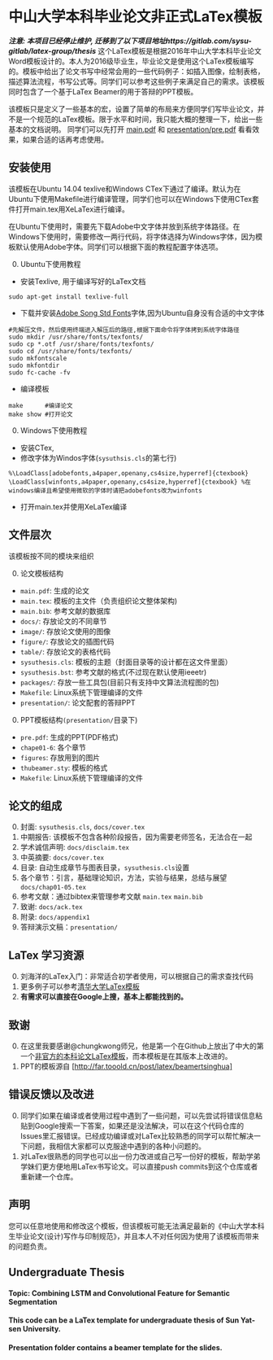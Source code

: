 # 中山大学本科毕业论文非正式LaTex模板

**_注意: 本项目已经停止维护, 迁移到了以下项目地址https://gitlab.com/sysu-gitlab/latex-group/thesis_**
这个LaTex模板是根据2016年中山大学本科毕业论文Word模板设计的。本人为2016级毕业生，毕业论文是使用这个LaTex模板编写的。模板中给出了论文书写中经常会用的一些代码例子：如插入图像，绘制表格，描述算法流程，书写公式等。同学们可以参考这些例子来满足自己的需求。该模板同时包含了一个基于LaTex Beamer的用于答辩的PPT模板。

该模板只是定义了一些基本的宏，设置了简单的布局来方便同学们写毕业论文，并不是一个规范的LaTex模板。限于水平和时间，我只能大概的整理一下，给出一些基本的文档说明。
同学们可以先打开 [main.pdf](main.pdf) 和 [presentation/pre.pdf](presentation/pre.pdf) 看看效果，如果合适的话再考虑使用。

## 安装使用
该模板在Ubuntu 14.04 texlive和Windows CTex下通过了编译。默认为在Ubuntu下使用Makefile进行编译管理，同学们也可以在Windows下使用CTex套件打开main.tex用XeLaTex进行编译。

在Ubuntu下使用时，需要先下载Adobe中文字体并放到系统字体路径。在Windows下使用时，需要修改一两行代码，将字体选择为Windows字体，因为模板默认使用Adobe字体。同学们可以根据下面的教程配置字体选项。

0. Ubuntu下使用教程
 - 安装Texlive, 用于编译写好的LaTex文档
 ```
 sudo apt-get install texlive-full
 ```
 - 下载并安装[Adobe Song Std Fonts](http://download.csdn.net/detail/wpc0000/6762849)字体,因为Ubuntu自身没有合适的中文字体
  ```
  #先解压文件，然后使用终端进入解压后的路径,根据下面命令将字体拷到系统字体路径
  sudo mkdir /usr/share/fonts/texfonts/ 
  sudo cp *.otf /usr/share/fonts/texfonts/
  sudo cd /usr/share/fonts/texfonts/
  sudo mkfontscale
  sudo mkfontdir
  sudo fc-cache -fv
  ```
 - 编译模板
  ```
  make      #编译论文
  make show #打开论文
  ```
0. Windows下使用教程
 - 安装CTex, 
 - 修改字体为Windos字体(`sysuthsis.cls`的第七行)
  ```
  %\LoadClass[adobefonts,a4paper,openany,cs4size,hyperref]{ctexbook}
  \LoadClass[winfonts,a4paper,openany,cs4size,hyperref]{ctexbook} %在windows编译且希望使用微软的字体时请把adobefonts改为winfonts
  ```
 - 打开main.tex并使用XeLaTex编译
  
## 文件层次
该模板按不同的模块来组织

0. 论文模板结构
 - `main.pdf`:	生成的论文
 - `main.tex`:	模板的主文件（负责组织论文整体架构)
 - `main.bib`:	参考文献的数据库
 - `docs/`:		存放论文的不同章节
 - `image/`:	存放论文使用的图像
 - `figure/`:	存放论文的插图代码
 - `table/`:	存放论文的表格代码
 - `sysuthesis.cls`: 模板的主题（封面目录等的设计都在这文件里面）
 - `sysuthesis.bst`: 参考文献的格式(不过现在默认使用ieeetr)
 - `packages/`: 存放一些工具包(目前只有支持中文算法流程图的包)
 - `Makefile`:	Linux系统下管理编译的文件
 - `presentation/`: 论文配套的答辩PPT

0. PPT模板结构`(presentation/`目录下)
 - `pre.pdf`: 生成的PPT(PDF格式)
 - `chape01-6`: 各个章节
 - `figures`: 存放用到的图片
 - `thubeamer.sty`: 模板的格式
 - `Makefile`: Linux系统下管理编译的文件

## 论文的组成
0. 封面: `sysuthesis.cls`, `docs/cover.tex`
0. 中期报告: 该模板不包含各种阶段报告，因为需要老师签名，无法合在一起
0. 学术诚信声明: `docs/disclaim.tex`
0. 中英摘要: `docs/cover.tex`
0. 目录: 自动生成章节与图表目录，`sysuthesis.cls`设置
0. 各个章节：引言，基础理论知识，方法，实验与结果，总结与展望 `docs/chap01-05.tex`
0. 参考文献：通过bibtex来管理参考文献 `main.tex` `main.bib`
0. 致谢: `docs/ack.tex`
0. 附录: `docs/appendix1`
0. 答辩演示文稿：`presentation/`

## LaTex 学习资源
0. 刘海洋的LaTex入门：非常适合初学者使用，可以根据自己的需求查找代码
0. 更多例子可以参考[清华大学LaTex模板](https://github.com/xueruini/thuthesis)
0. **有需求可以直接在Google上搜，基本上都能找到的。**

## 致谢
0. 在这里我要感谢@chungkwong师兄，他是第一个在Github上放出了中大的第一个[非官方的本科论文LaTex模板](https://github.com/chungkwong/sysu_thesis)，而本模板是在其版本上改进的。
0. PPT的模板源自 [http://far.tooold.cn/post/latex/beamertsinghua]

## 错误反馈以及改进
0. 同学们如果在编译或者使用过程中遇到了一些问题，可以先尝试将错误信息粘贴到Google搜索一下答案，如果还是没法解决，可以在这个代码仓库的Issues里汇报错误。已经成功编译或对LaTex比较熟悉的同学可以帮忙解决一下问题，我相信大家都可以克服途中遇到的各种小问题的。
0. 对LaTex很熟悉的同学也可以出一份力改进或自己写一份好的模板，帮助学弟学妹们更方便地用LaTex书写论文。可以直接push commits到这个仓库或者重新建一个仓库。

## 声明
您可以任意地使用和修改这个模板，但该模板可能无法满足最新的《中山大学本科生毕业论文(设计)写作与印制规范》，并且本人不对任何因为使用了该模板而带来的问题负责。


## Undergraduate Thesis

#### Topic: Combining LSTM and Convolutional Feature for Semantic Segmentation

#### This code can be a LaTex template for undergraduate thesis of Sun Yat-sen University.

#### Presentation folder contains a beamer template for the slides.
